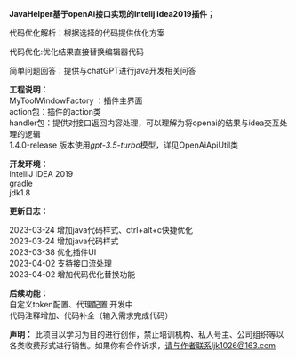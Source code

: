 **JavaHelper基于openAi接口实现的Intelij idea2019插件；**  

代码优化解析：根据选择的代码提供优化方案  

代码优化:优化结果直接替换编辑器代码  

简单问题回答：提供与chatGPT进行java开发相关问答  

**工程说明：**  
MyToolWindowFactory ：插件主界面  
action包：插件的action类  
handler包：提供对接口返回内容处理，可以理解为将openai的结果与idea交互处理的逻辑  
1.4.0-release 版本使用*gpt-3.5-turbo*模型，详见OpenAiApiUtil类  

**开发环境：**  
IntelliJ IDEA 2019  
gradle  
jdk1.8  


**更新日志：**

2023-03-24 增加java代码样式、ctrl+alt+c快捷优化  
2023-03-24 增加java代码样式  
2023-03-38 优化插件UI  
2023-04-02 支持接口流处理  
2023-04-02 增加代码优化替换功能  

**后续功能：**  
自定义token配置、代理配置 开发中  
代码注释增加、代码补全（输入需求完成代码）


**声明：**
此项目以学习为目的进行创作，禁止培训机构、私人号主、公司组织等以各类收费形式进行销售。如果你有合作诉求，请与作者联系ljk1026@163.com

